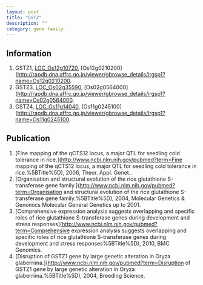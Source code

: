 ```yaml
---
layout: post
title: "GSTZ"
description: ""
category: gene family
---
```


## Information
1. GSTZ1, [LOC_Os12g10720](http://rice.plantbiology.msu.edu/cgi-bin/ORF_infopage.cgi?orf=LOC_Os12g10720), [Os12g0210200](http://rapdb.dna.affrc.go.jp/viewer/gbrowse_details/irgsp1?name=Os12g0210200.
2. GSTZ3, [LOC_Os02g35590](http://rice.plantbiology.msu.edu/cgi-bin/ORF_infopage.cgi?orf=LOC_Os02g35590), [Os02g0564000](http://rapdb.dna.affrc.go.jp/viewer/gbrowse_details/irgsp1?name=Os02g0564000.
3. GSTZ4, [LOC_Os11g14040](http://rice.plantbiology.msu.edu/cgi-bin/ORF_infopage.cgi?orf=LOC_Os11g14040), [Os11g0245100](http://rapdb.dna.affrc.go.jp/viewer/gbrowse_details/irgsp1?name=Os11g0245100.

## Publication
1. [Fine mapping of the qCTS12 locus, a major QTL for seedling cold tolerance in rice.](http://www.ncbi.nlm.nih.gov/pubmed?term=Fine mapping of the qCTS12 locus, a major QTL for seedling cold tolerance in rice.%5BTitle%5D), 2006, Theor. Appl. Genet..
2. [Organisation and structural evolution of the rice glutathione S-transferase gene family.](http://www.ncbi.nlm.nih.gov/pubmed?term=Organisation and structural evolution of the rice glutathione S-transferase gene family.%5BTitle%5D), 2004, Molecular Genetics & Genomics Molecular General Genetics up to 2001.
3. [Comprehensive expression analysis suggests overlapping and specific roles of rice glutathione S-transferase genes during development and stress responses](http://www.ncbi.nlm.nih.gov/pubmed?term=Comprehensive expression analysis suggests overlapping and specific roles of rice glutathione S-transferase genes during development and stress responses%5BTitle%5D), 2010, BMC Genomics.
4. [Disruption of GSTZ1 gene by large genetic alteration in Oryza glaberrima.](http://www.ncbi.nlm.nih.gov/pubmed?term=Disruption of GSTZ1 gene by large genetic alteration in Oryza glaberrima.%5BTitle%5D), 2004, Breeding Science.


